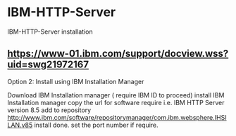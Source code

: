 # IBM-HTTP-Server
IBM-HTTP-Server installation


## https://www-01.ibm.com/support/docview.wss?uid=swg21972167

Option 2: Install using IBM Installation Manager

Download IBM Installation manager ( require IBM ID to proceed)
install IBM Installation manager
copy the url for software require i.e. IBM HTTP Server version 8.5
add to repository http://www.ibm.com/software/repositorymanager/com.ibm.websphere.IHSILAN.v85
install done.
set the port number if require.

